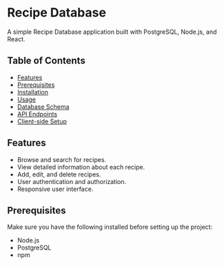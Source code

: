 # Recipe Database

A simple Recipe Database application built with PostgreSQL, Node.js, and React.

## Table of Contents

- [Features](#features)
- [Prerequisites](#prerequisites)
- [Installation](#installation)
- [Usage](#usage)
- [Database Schema](#database-schema)
- [API Endpoints](#api-endpoints)
- [Client-side Setup](#client-side-setup)


## Features

- Browse and search for recipes.
- View detailed information about each recipe.
- Add, edit, and delete recipes.
- User authentication and authorization.
- Responsive user interface.

## Prerequisites

Make sure you have the following installed before setting up the project:

- Node.js
- PostgreSQL
- npm